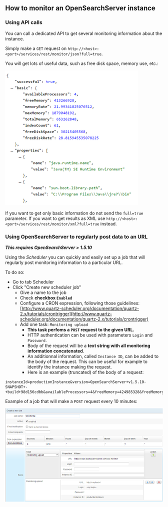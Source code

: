 ## How to monitor an OpenSearchServer instance

### Using API calls

You can call a dedicated API to get several monitoring information about the instance.

Simply make a `GET` request on `http://<host>:<port>/services/rest/monitor/json?full=true`.

You will get lots of useful data, such as free disk space, memory use, etc.:

![Monitoring](oss_api_monitor_result.png)

If you want to get only basic information do not send the `full=true` parameter.
If you want to get results as XML use `http://<host>:<port>/services/rest/monitor/xml?full=true` instead.

### Using OpenSearchServer to regularly post data to an URL

_**This requires OpenSearchServer > 1.5.10**_

Using the _Scheduler_ you can quickly and easily set up a job that will regularly post monitoring information to a particular URL.

To do so:

* Go to tab Scheduler
* Click "Create new scheduler job"
	* Give a name to the job
	* Check **checkbox `Enabled`**
	* Configure a CRON expression, following those guidelines: [http://www.quartz-scheduler.org/documentation/quartz-2.x/tutorials/crontrigger](http://www.quartz-scheduler.org/documentation/quartz-2.x/tutorials/crontrigger)
	* Add one task: `Monitoring upload`
		* **This task perfoms a `POST` request to the given URL.** 
		* HTTP authentication can be used with parameters `Login` and `Password`. 
		* Body of the request will be a **text string with all monitoring information concatenated**. 
		* An additionnal information, called `Instance ID`, can be added to the body of the request. This can be useful for example to identify the instance making the request.
		* Here is an example (truncated) of the body of a request:
 
```  
instanceId=productionInstance&version=OpenSearchServer+v1.5.10-SNAPSHOT+-+build+98d156cdbb&availableProcessors=4&freeMemory=424985328&freeMemoryRate=22.61705313410078&maxMemory=1879048192&totalMemory=698875904&indexCount=61&freeDiskSpace=30216572928&freeDiskRate=28.81705882750464&dataDirectoryPath=E%3A%5CMes+documents%5CBoulot%5Copensearchserver%5Cdata&property_java_runtime_name=Java%28TM%29+SE+Runtime+Environment
```

Example of a job that will make a `POST` request every 10 minutes:

![Creating job](oss_monitor_create_job.png)